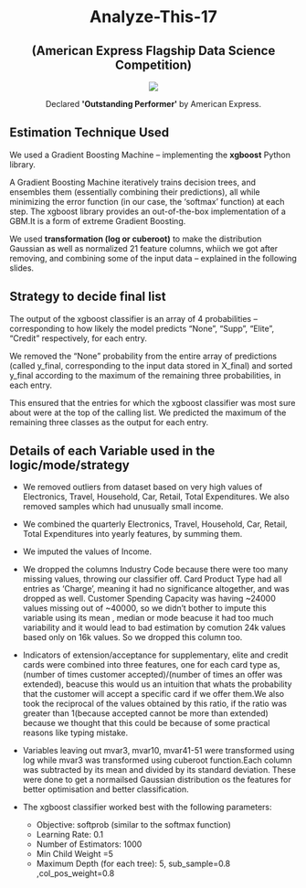 <h1 align="center">
Analyze-This-17
</h1>

<h2 align="center">
(American Express Flagship Data Science Competition)
</h2>

<p align="center">
  <a href="https://github.com/ekagra-ranjan/Analyze-This-17/raw/master/Method_Presentation_Top_Floors_IITGuwahati.pptx"><img src="http://img.shields.io/badge/Slides-ppt-orange.svg"></a>
</p>

<p align="center">
Declared <b> 'Outstanding Performer' </b> by American Express.
</p>

## Estimation Technique Used
We used a Gradient Boosting Machine – implementing the **xgboost** Python library.
 
A Gradient Boosting Machine iteratively trains decision trees, and ensembles them (essentially combining their predictions), all while minimizing the error function (in our case, the ‘softmax’ function) at each step. 
The xgboost library provides an out-of-the-box implementation of a GBM.It is a form of extreme Gradient Boosting. 

We used **transformation (log or cuberoot)** to make the distribution Gaussian as well as normalized 21 feature columns, whiich we got  after removing, and combining some of the input data – explained in the following slides.

## Strategy to decide final list
The output of the xgboost classifier is an array of 4 probabilities – corresponding to how likely the model predicts “None”, “Supp”, “Elite”, “Credit” respectively, for each entry.

We removed the “None” probability from the entire array of predictions (called y_final, corresponding to the input data stored in X_final) and sorted y_final according to the maximum of the remaining three probabilities, in each entry.

This ensured that the entries for which the xgboost classifier was most sure about were at the top of the calling list.
We predicted the maximum of the remaining three classes as the output for each entry.


## Details of each Variable used in the logic/mode/strategy
* We removed outliers from dataset based on very high values of Electronics, Travel, Household, Car, Retail, Total Expenditures. We also removed samples which had unusually small income.
* We combined the quarterly Electronics, Travel, Household, Car, Retail, Total Expenditures into yearly features, by summing them. 
* We imputed the values of Income.
* We dropped the columns Industry Code because there were too many missing values, throwing our classifier off. Card Product Type had all entries as ‘Charge’, meaning it had no significance altogether, and was dropped as well. Customer Spending Capacity was having ~24000 values missing out of ~40000, so we didn’t bother to impute this variable using its mean , median or mode beacuse it had too much variability and it would lead to bad estimation by comution 24k values based only on 16k values. So we dropped this column too.
* Indicators of extension/acceptance for supplementary, elite and credit cards were combined into  three features, one for each card type as, (number of times customer accepted)/(number of times an offer was extended), beacuse this would us an intuition that whats the probability that the customer will accept a specific card if we      offer them.We also took the reciprocal of the values obtained by this ratio, if the ratio was greater than 1(because accepted cannot be more than extended) because we thought that this could be because of some practical reasons like typing mistake.

* Variables leaving out mvar3, mvar10, mvar41-51 were transformed using log while mvar3 was transformed using cuberoot function.Each column was subtracted by its mean and divided by its standard deviation. These were done to get a normailsed Gaussian distribution os the features for better optimisation and better classification.

* The xgboost classifier worked best with the following parameters:
    * Objective: softprob (similar to the softmax function)
    * Learning Rate: 0.1
    * Number of Estimators: 1000
    * Min Child Weight =5
    * Maximum Depth (for each tree): 5, sub_sample=0.8 ,col_pos_weight=0.8

